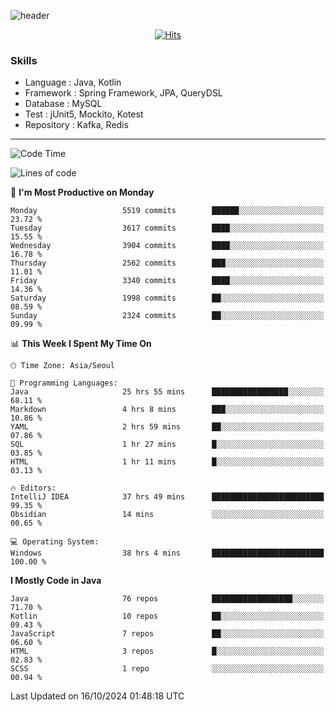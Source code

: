 <!-- Github Profile Readme로 프로필 꾸미기 : https://zzsza.github.io/development/2020/07/10/make-github-profile-readme/ -->

<!-- github theme -->
  <!-- 
    ![header](https://capsule-render.vercel.app/api?type=slice&color=e0f0e3&height=150&section=header&text=beasy&fontSize=45)
  -->
  ![header](https://capsule-render.vercel.app/api?type=soft&color=e0f0e3&height=150&section=header&text=Choi-YongSeok&fontSize=55&animation=twinkling)


<!-- hits count : https://hits.seeyoufarm.com/ -->
<div align=center>
    
  [![Hits](https://hits.seeyoufarm.com/api/count/incr/badge.svg?url=https%3A%2F%2Fgithub.com%2Fchoi-ys&count_bg=%2379C83D&title_bg=%23555555&icon=&icon_color=%23E7E7E7&title=hits&edge_flat=false)](https://hits.seeyoufarm.com)

</div>


<!-- Committed Top Lang -->
<div align=center>
</div>


### Skills
 - Language : Java, Kotlin
 - Framework : Spring Framework, JPA, QueryDSL
 - Database : MySQL
 - Test : jUnit5, Mockito, Kotest
 - Repository : Kafka, Redis

---

<!--START_SECTION:waka-->
![Code Time](http://img.shields.io/badge/Code%20Time-4%2C738%20hrs%2047%20mins-blue)

![Lines of code](https://img.shields.io/badge/From%20Hello%20World%20I%27ve%20Written-15.1%20million%20lines%20of%20code-blue)

📅 **I'm Most Productive on Monday** 

```text
Monday                   5519 commits        ██████░░░░░░░░░░░░░░░░░░░   23.72 % 
Tuesday                  3617 commits        ████░░░░░░░░░░░░░░░░░░░░░   15.55 % 
Wednesday                3904 commits        ████░░░░░░░░░░░░░░░░░░░░░   16.78 % 
Thursday                 2562 commits        ███░░░░░░░░░░░░░░░░░░░░░░   11.01 % 
Friday                   3340 commits        ████░░░░░░░░░░░░░░░░░░░░░   14.36 % 
Saturday                 1998 commits        ██░░░░░░░░░░░░░░░░░░░░░░░   08.59 % 
Sunday                   2324 commits        ██░░░░░░░░░░░░░░░░░░░░░░░   09.99 % 
```


📊 **This Week I Spent My Time On** 

```text
🕑︎ Time Zone: Asia/Seoul

💬 Programming Languages: 
Java                     25 hrs 55 mins      █████████████████░░░░░░░░   68.11 % 
Markdown                 4 hrs 8 mins        ███░░░░░░░░░░░░░░░░░░░░░░   10.86 % 
YAML                     2 hrs 59 mins       ██░░░░░░░░░░░░░░░░░░░░░░░   07.86 % 
SQL                      1 hr 27 mins        █░░░░░░░░░░░░░░░░░░░░░░░░   03.85 % 
HTML                     1 hr 11 mins        █░░░░░░░░░░░░░░░░░░░░░░░░   03.13 % 

🔥 Editors: 
IntelliJ IDEA            37 hrs 49 mins      █████████████████████████   99.35 % 
Obsidian                 14 mins             ░░░░░░░░░░░░░░░░░░░░░░░░░   00.65 % 

💻 Operating System: 
Windows                  38 hrs 4 mins       █████████████████████████   100.00 % 
```

**I Mostly Code in Java** 

```text
Java                     76 repos            ██████████████████░░░░░░░   71.70 % 
Kotlin                   10 repos            ██░░░░░░░░░░░░░░░░░░░░░░░   09.43 % 
JavaScript               7 repos             ██░░░░░░░░░░░░░░░░░░░░░░░   06.60 % 
HTML                     3 repos             █░░░░░░░░░░░░░░░░░░░░░░░░   02.83 % 
SCSS                     1 repo              ░░░░░░░░░░░░░░░░░░░░░░░░░   00.94 % 
```




 Last Updated on 16/10/2024 01:48:18 UTC
<!--END_SECTION:waka-->

<!-- 
![footer](https://capsule-render.vercel.app/api?section=footer&type=slice&color=e0f0e3)
-->

